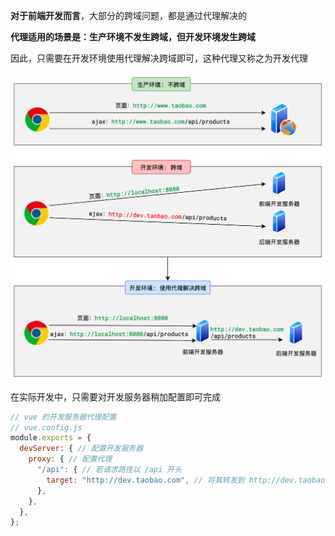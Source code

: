 **对于前端开发而言**，大部分的跨域问题，都是通过代理解决的

**代理适用的场景是：生产环境不发生跨域，但开发环境发生跨域**

因此，只需要在开发环境使用代理解决跨域即可，这种代理又称之为开发代理

![image-20210916125008693](课件.assets/20210916125008.png)

在实际开发中，只需要对开发服务器稍加配置即可完成

```js
// vue 的开发服务器代理配置
// vue.config.js
module.exports = {
  devServer: { // 配置开发服务器
    proxy: { // 配置代理
      "/api": { // 若请求路径以 /api 开头
        target: "http://dev.taobao.com", // 将其转发到 http://dev.taobao.com
      },
    },
  },
};
```


